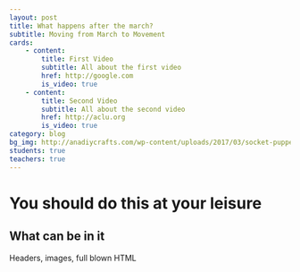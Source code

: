 ```yaml
---
layout: post
title: What happens after the march?
subtitle: Moving from March to Movement
cards:
    - content:
        title: First Video
        subtitle: All about the first video
        href: http://google.com
        is_video: true
    - content:
        title: Second Video
        subtitle: All about the second video
        href: http://aclu.org
        is_video: true
category: blog
bg_img: http://anadiycrafts.com/wp-content/uploads/2017/03/socket-puppet.jpg
students: true
teachers: true
---
```


You should do this at your leisure
==================================

## What can be in it

Headers, images, full blown HTML
